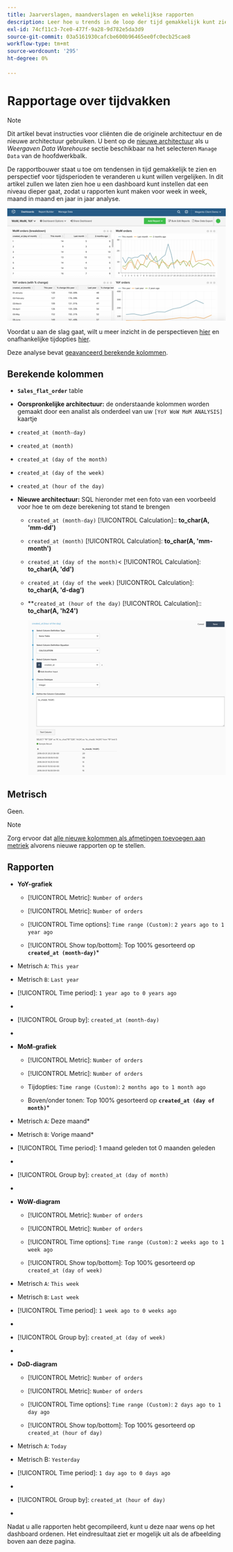 ```yaml
---
title: Jaarverslagen, maandverslagen en wekelijkse rapporten
description: Leer hoe u trends in de loop der tijd gemakkelijk kunt zien en het perspectief kunt wijzigen voor tijdsperioden die u wilt vergelijken.
exl-id: 74cf11c3-7ce0-477f-9a28-9d782e5da3d9
source-git-commit: 03a5161930cafcbe600b96465ee0fc0ecb25cae8
workflow-type: tm+mt
source-wordcount: '295'
ht-degree: 0%

---
```


# Rapportage over tijdvakken

>[!NOTE]
>
>Dit artikel bevat instructies voor cliënten die de originele architectuur en de nieuwe architectuur gebruiken. U bent op de [nieuwe architectuur](../../administrator/account-management/new-architecture.md) als u _Weergaven Data Warehouse_ sectie beschikbaar na het selecteren `Manage Data` van de hoofdwerkbalk.

De rapportbouwer staat u toe om tendensen in tijd gemakkelijk te zien en perspectief voor tijdsperioden te veranderen u kunt willen vergelijken. In dit artikel zullen we laten zien hoe u een dashboard kunt instellen dat een niveau dieper gaat, zodat u rapporten kunt maken voor week in week, maand in maand en jaar in jaar analyse.

![](../../assets/Wow__mom__yoy.png)

Voordat u aan de slag gaat, wilt u meer inzicht in de perspectieven [hier](../../tutorials/using-visual-report-builder.md) en onafhankelijke tijdopties [hier](../../tutorials/time-options-visual-rpt-bldr.md).

Deze analyse bevat [geavanceerd berekende kolommen](../data-warehouse-mgr/adv-calc-columns.md).

## Berekende kolommen

* **`Sales_flat_order`** table
* **Oorspronkelijke architectuur:** de onderstaande kolommen worden gemaakt door een analist als onderdeel van uw `[YoY WoW MoM ANALYSIS]` kaartje
* `created_at (month-day)`
* `created_at (month)`
* `created_at (day of the month)`
* `created_at (day of the week)`
* `created_at (hour of the day)`

* **Nieuwe architectuur:** SQL hieronder met een foto van een voorbeeld voor hoe te om deze berekening tot stand te brengen
   * `created_at (month-day)` [!UICONTROL Calculation]:: **to_char(A, &#39;mm-dd&#39;)**
   * `created_at (month)` [!UICONTROL Calculation]: **to_char(A, &#39;mm-month&#39;)**
   * `created_at (day of the month)`&lt; [!UICONTROL Calculation]: **to_char(A, &#39;dd&#39;)**
   * `created_at (day of the week)` [!UICONTROL Calculation]: **to_char(A, &#39;d-dag&#39;)**
   * **`created_at (hour of the day)` [!UICONTROL Calculation]:: **to_char(A, &#39;h24&#39;)**

      ![](../../assets/new-arch-create-calc.png)

## Metrisch

Geen.

>[!NOTE]
>
>Zorg ervoor dat [alle nieuwe kolommen als afmetingen toevoegen aan metriek](../data-warehouse-mgr/manage-data-dimensions-metrics.md) alvorens nieuwe rapporten op te stellen.

## Rapporten

* **YoY-grafiek**
   * [!UICONTROL Metric]: `Number of orders`

   * [!UICONTROL Metric]: `Number of orders`
   * [!UICONTROL Time options]: `Time range (Custom)`: `2 years ago to 1 year ago`

   * [!UICONTROL Show top/bottom]: Top 100% gesorteerd op **`created_at (month-day)`***

* Metrisch `A`: `This year`
* Metrisch `B`: `Last year`
* [!UICONTROL Time period]: `1 year ago to 0 years ago`
* 
   [!UICONTROL Interval]: `None`
* [!UICONTROL Group by]: `created_at (month-day)`
* 
   [!UICONTROL Chart Type]: `Line`

* **MoM-grafiek**
   * [!UICONTROL Metric]: `Number of orders`

   * [!UICONTROL Metric]: `Number of orders`
   * Tijdopties: `Time range (Custom)`: `2 months ago to 1 month ago`

   * Boven/onder tonen: Top 100% gesorteerd op **`created_at (day of month)`***

* Metrisch `A`: Deze maand*
* Metrisch `B`: Vorige maand*
* [!UICONTROL Time period]: 1 maand geleden tot 0 maanden geleden
* 
   [!UICONTROL Interval]: None
* [!UICONTROL Group by]: `created_at (day of month)`
* 
   [!UICONTROL Chart Type]: Line

* **WoW-diagram**
   * [!UICONTROL Metric]: `Number of orders`

   * [!UICONTROL Metric]: `Number of orders`
   * [!UICONTROL Time options]: `Time range (Custom)`: `2 weeks ago to 1 week ago`

   * [!UICONTROL Show top/bottom]: Top 100% gesorteerd op `created_at (day of week)`

* Metrisch `A`: `This week`
* Metrisch `B`: `Last week`
* [!UICONTROL Time period]: `1 week ago to 0 weeks ago`
* 
   [!UICONTROL Interval]: `None`
* [!UICONTROL Group by]: `created_at (day of week)`
* 
   [!UICONTROL Chart Type]: `Line`

* **DoD-diagram**
   * [!UICONTROL Metric]: `Number of orders`

   * [!UICONTROL Metric]: `Number of orders`
   * [!UICONTROL Time options]: `Time range (Custom)`: `2 days ago to 1 day ago`

   * [!UICONTROL Show top/bottom]: Top 100% gesorteerd op `created_at (hour of day)`

* Metrisch `A`: `Today`
* Metrisch B: `Yesterday`
* [!UICONTROL Time period]: `1 day ago to 0 days ago`
* 
   [!UICONTROL Interval]: `None`
* [!UICONTROL Group by]: `created_at (hour of day)`
* 
   [!UICONTROL Chart Type]: `Line`

Nadat u alle rapporten hebt gecompileerd, kunt u deze naar wens op het dashboard ordenen. Het eindresultaat ziet er mogelijk uit als de afbeelding boven aan deze pagina.
